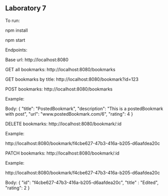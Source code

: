 <h2>Laboratory 7</h2>
<p>To run:</p>
<p>npm install</p>
<p>npm start</p>

<p>Endpoints:</p>
<p>Base url: http://localhost:8080</p>
<p>GET all bookmarks: http://localhost:8080/bookmarks</p>
<p>GET bookmarks by title: http://localhost:8080/bookmark?id=123</p>
<p>POST bookmarks: http://localhost:8080/bookmarks</p>
<p>Example:</p>
    <p>Body:
    {
        "title": "PostedBookmark",
        "description": "This is a postedBookmark with post",
        "url": "www.postedBookmark.com/6",
        "rating": 4
    }</p>
<p>DELETE bookmarks: http://localhost:8080/bookmark/:id</p>
    <p>Example:</p>
        <p>http://localhost:8080/bookmark/f4cbe627-47b3-416a-b205-d6aafdea20c</p>
<p>PATCH bookmarks: http://localhost:8080/bookmark/:id</p>
    <p>Example:</p>
        <p>http://localhost:8080/bookmark/f4cbe627-47b3-416a-b205-d6aafdea20c</p>
        <p>Body:
        {
            "id": "f4cbe627-47b3-416a-b205-d6aafdea20c",
            "title" : "Edited",
            "rating": 2
        }</p>

